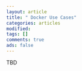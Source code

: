 ```yaml
---
layout: article
title: " Docker Use Cases"
categories: articles
modified: 
tags: []
comments: true
ads: false
---
```


TBD
